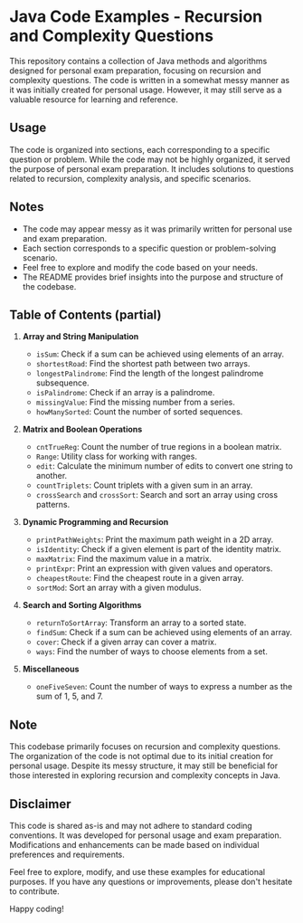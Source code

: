 # Java Code Examples - Recursion and Complexity Questions

This repository contains a collection of Java methods and algorithms designed for personal exam preparation, focusing on recursion and complexity questions. The code is written in a somewhat messy manner as it was initially created for personal usage. However, it may still serve as a valuable resource for learning and reference.

## Usage
The code is organized into sections, each corresponding to a specific question or problem. While the code may not be highly organized, it served the purpose of personal exam preparation. It includes solutions to questions related to recursion, complexity analysis, and specific scenarios.

## Notes
- The code may appear messy as it was primarily written for personal use and exam preparation.
- Each section corresponds to a specific question or problem-solving scenario.
- Feel free to explore and modify the code based on your needs.
- The README provides brief insights into the purpose and structure of the codebase.



## Table of Contents (partial)

1. **Array and String Manipulation**
    - `isSum`: Check if a sum can be achieved using elements of an array.
    - `shortestRoad`: Find the shortest path between two arrays.
    - `longestPalindrome`: Find the length of the longest palindrome subsequence.
    - `isPalindrome`: Check if an array is a palindrome.
    - `missingValue`: Find the missing number from a series.
    - `howManySorted`: Count the number of sorted sequences.

2. **Matrix and Boolean Operations**
    - `cntTrueReg`: Count the number of true regions in a boolean matrix.
    - `Range`: Utility class for working with ranges.
    - `edit`: Calculate the minimum number of edits to convert one string to another.
    - `countTriplets`: Count triplets with a given sum in an array.
    - `crossSearch` and `crossSort`: Search and sort an array using cross patterns.

3. **Dynamic Programming and Recursion**
    - `printPathWeights`: Print the maximum path weight in a 2D array.
    - `isIdentity`: Check if a given element is part of the identity matrix.
    - `maxMatrix`: Find the maximum value in a matrix.
    - `printExpr`: Print an expression with given values and operators.
    - `cheapestRoute`: Find the cheapest route in a given array.
    - `sortMod`: Sort an array with a given modulus.

4. **Search and Sorting Algorithms**
    - `returnToSortArray`: Transform an array to a sorted state.
    - `findSum`: Check if a sum can be achieved using elements of an array.
    - `cover`: Check if a given array can cover a matrix.
    - `ways`: Find the number of ways to choose elements from a set.

5. **Miscellaneous**
    - `oneFiveSeven`: Count the number of ways to express a number as the sum of 1, 5, and 7.

## Note
This codebase primarily focuses on recursion and complexity questions. The organization of the code is not optimal due to its initial creation for personal usage. Despite its messy structure, it may still be beneficial for those interested in exploring recursion and complexity concepts in Java.

## Disclaimer
This code is shared as-is and may not adhere to standard coding conventions. It was developed for personal usage and exam preparation. Modifications and enhancements can be made based on individual preferences and requirements.

Feel free to explore, modify, and use these examples for educational purposes. If you have any questions or improvements, please don't hesitate to contribute.

Happy coding!
